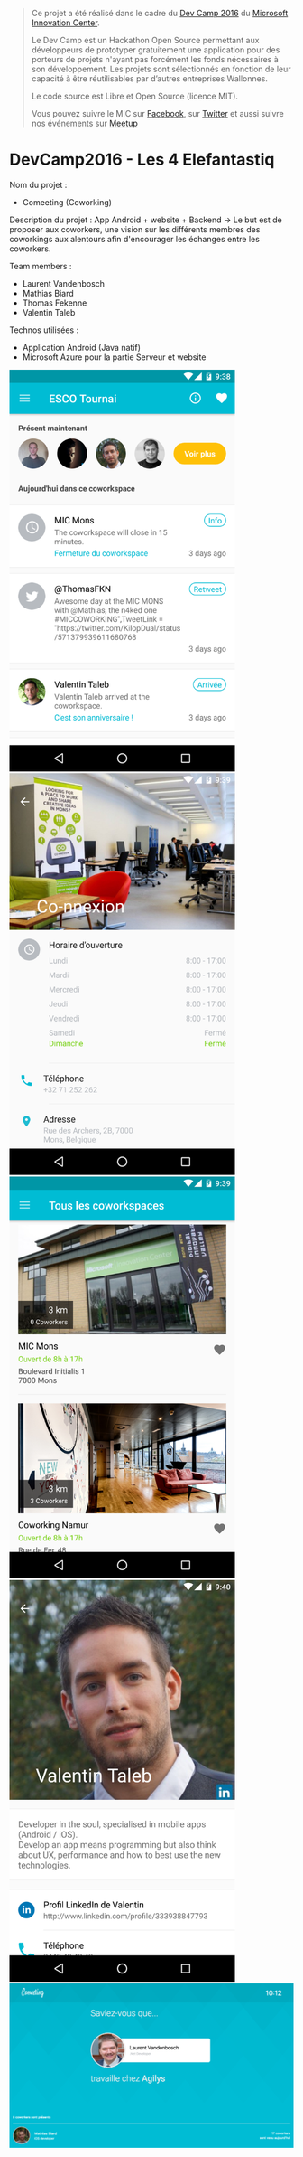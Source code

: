 > Ce projet a été réalisé dans le cadre du [Dev Camp 2016](http://www.mic-belgique.be/devcamp) du [Microsoft Innovation Center](http://www.mic-belgique.be/).
>
> Le Dev Camp est un Hackathon Open Source permettant aux développeurs de prototyper gratuitement une application pour des porteurs de projets n'ayant pas forcément les fonds nécessaires à son développement.
> Les projets sont sélectionnés en fonction de leur capacité à être réutilisables par d’autres entreprises Wallonnes.
>
> Le code source est Libre et Open Source (licence MIT).
>
> Vous pouvez suivre le MIC sur [Facebook](https://www.facebook.com/micbelgique), sur [Twitter](https://twitter.com/micbelgique) et aussi suivre nos événements sur [Meetup](www.meetup.com/micbelgique/)

# DevCamp2016 - Les 4 Elefantastiq


Nom du projet :
- Comeeting (Coworking)

Description du projet :
App Android + website + Backend -> Le but est de proposer aux coworkers, une vision sur les différents membres des coworkings aux alentours afin d'encourager les échanges entre les coworkers.

Team members :

- Laurent Vandenbosch
- Mathias Biard
- Thomas Fekenne
- Valentin Taleb

Technos utilisées :
- Application Android (Java natif)
- Microsoft Azure pour la partie Serveur et website


<img src="/Screenshots/Screenshot_1.png" width="400">
<img src="/Screenshots/Screenshot_2.png" width="400">
<img src="/Screenshots/Screenshot_3.png" width="400">
<img src="/Screenshots/Screenshot_4.png" width="400">
<img src="/Screenshots/Screenshot_5.png" width="805">

